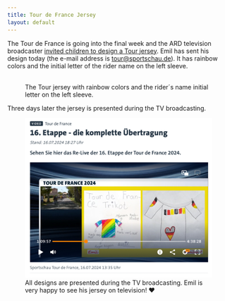 ```yaml
---
title: Tour de France Jersey
layout: default
---
```

The Tour de France is going into the final week and the ARD television broadcaster [invited children to design a Tour jersey](https://www.kika.de/sportschau/mach-mit/mitmachen-mein-trikot-tour-de-france-100). Emil has sent his design today (the e-mail address is tour@sportschau.de). It has rainbow colors and the initial letter of the rider name on the left sleeve.

<figure>
<img src="/img/emil-drawing/trikot-design-emil-schneider.jpg" alt="">
<figcaption>The Tour jersey with rainbow colors and the rider´s name initial letter on the left sleeve.</figcaption>
</figure>

Three days later the jersey is presented during the TV broadcasting.

<figure>
<img src="/img/emil-drawing/trikot-design-emil-schneider-sportschau.jpg" alt="A screenshot of the television broadcast of the 16th Tour stage, showing Emil´s jersey.">
<figcaption>All designs are presented during the TV broadcasting. Emil is very happy to see his jersey on television! ❤️</figcaption>
</figure>